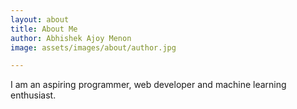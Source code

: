 ```yaml
---
layout: about
title: About Me
author: Abhishek Ajoy Menon
image: assets/images/about/author.jpg

---
```


I am an aspiring programmer, web developer and machine learning enthusiast.
